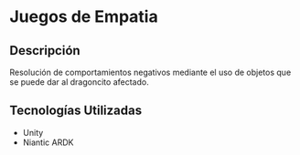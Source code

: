 # Juegos de Empatia

## Descripción

Resolución de comportamientos negativos mediante el uso de objetos que se puede dar al dragoncito afectado.

## Tecnologías Utilizadas

- Unity
- Niantic ARDK
